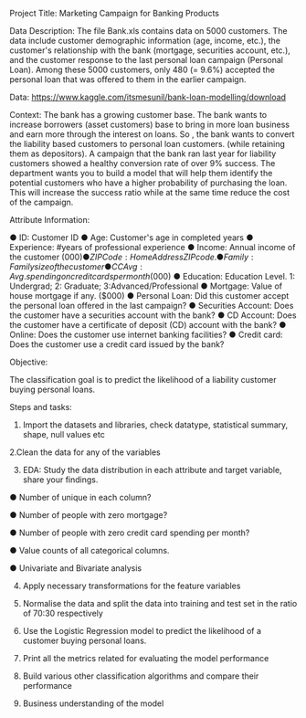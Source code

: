 Project Title: Marketing Campaign for Banking Products

Data Description:
The file Bank.xls contains data on 5000 customers. The data include customer
demographic information (age, income, etc.), the customer's relationship with the bank
(mortgage, securities account, etc.), and the customer response to the last personal
loan campaign (Personal Loan).
Among these 5000 customers, only 480 (= 9.6%) accepted the personal loan that was
offered to them in the earlier campaign.

Data: https://www.kaggle.com/itsmesunil/bank-loan-modelling/download

Context:
The bank has a growing customer base. The bank wants to increase borrowers (asset
customers) base to bring in more loan business and earn more through the interest on
loans. So , the bank wants to convert the liability based customers to personal loan
customers. (while retaining them as depositors). A campaign that the bank ran last year
for liability customers showed a healthy conversion rate of over 9% success. The
department wants you to build a model that will help them identify the potential
customers who have a higher probability of purchasing the loan. This will increase the
success ratio while at the same time reduce the cost of the campaign.

Attribute Information:

 ● ID: Customer ID
 ● Age: Customer's age in completed years
 ● Experience: #years of professional experience
 ● Income: Annual income of the customer ($000)
 ● ZIP Code: Home Address ZIP code.
 ● Family: Family size of the customer
 ● CCAvg: Avg. spending on credit cards per month ($000)
 ● Education: Education Level. 1: Undergrad; 2: Graduate; 3:Advanced/Professional
 ● Mortgage: Value of house mortgage if any. ($000)
 ● Personal Loan: Did this customer accept the personal loan offered in the last
                  campaign?
 ● Securities Account: Does the customer have a securities account with the bank?
 ● CD Account: Does the customer have a certificate of deposit (CD) account with
               the bank?
 ● Online: Does the customer use internet banking facilities?
 ● Credit card: Does the customer use a credit card issued by the bank?

Objective:

The classification goal is to predict the likelihood of a liability customer buying personal
loans.

Steps and tasks:

1. Import the datasets and libraries, check datatype, statistical summary, shape, null
   values etc

2.Clean the data for any of the variables

3. EDA: Study the data distribution in each attribute and target variable, share your
   findings.

 ● Number of unique in each column?

 ● Number of people with zero mortgage?

 ● Number of people with zero credit card spending per month?

 ● Value counts of all categorical columns.

 ● Univariate and Bivariate analysis

4. Apply necessary transformations for the feature variables

5. Normalise the data and split the data into training and test set in the ratio of 70:30 respectively

6. Use the Logistic Regression model to predict the likelihood of a customer buying
   personal loans.

7. Print all the metrics related for evaluating the model performance

8. Build various other classification algorithms and compare their performance

9. Business understanding of the model
